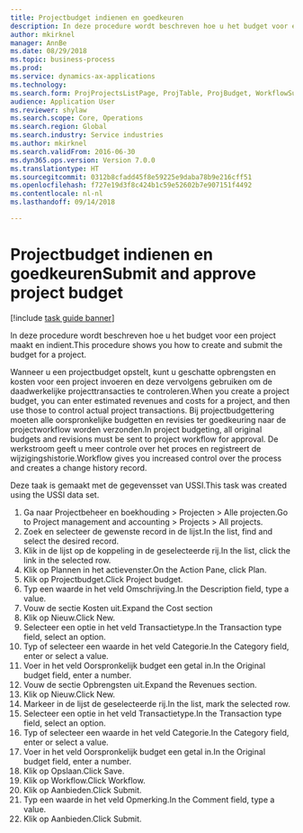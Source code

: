 ```yaml
--- 
title: Projectbudget indienen en goedkeuren
description: In deze procedure wordt beschreven hoe u het budget voor een project maakt en indient.
author: mkirknel
manager: AnnBe
ms.date: 08/29/2018
ms.topic: business-process
ms.prod: 
ms.service: dynamics-ax-applications
ms.technology: 
ms.search.form: ProjProjectsListPage, ProjTable, ProjBudget, WorkflowSubmitDialog
audience: Application User
ms.reviewer: shylaw
ms.search.scope: Core, Operations
ms.search.region: Global
ms.search.industry: Service industries
ms.author: mkirknel
ms.search.validFrom: 2016-06-30
ms.dyn365.ops.version: Version 7.0.0
ms.translationtype: HT
ms.sourcegitcommit: 0312b8cfadd45f8e59225e9daba78b9e216cff51
ms.openlocfilehash: f727e19d3f8c424b1c59e52602b7e907151f4492
ms.contentlocale: nl-nl
ms.lasthandoff: 09/14/2018

---
```

# <a name="submit-and-approve-project-budget"></a><span data-ttu-id="ab9a4-103">Projectbudget indienen en goedkeuren</span><span class="sxs-lookup"><span data-stu-id="ab9a4-103">Submit and approve project budget</span></span>

[!include [task guide banner](../../includes/task-guide-banner.md)]

<span data-ttu-id="ab9a4-104">In deze procedure wordt beschreven hoe u het budget voor een project maakt en indient.</span><span class="sxs-lookup"><span data-stu-id="ab9a4-104">This procedure shows you how to create and submit the budget for a project.</span></span> 

<span data-ttu-id="ab9a4-105">Wanneer u een projectbudget opstelt, kunt u geschatte opbrengsten en kosten voor een project invoeren en deze vervolgens gebruiken om de daadwerkelijke projecttransacties te controleren.</span><span class="sxs-lookup"><span data-stu-id="ab9a4-105">When you create a project budget, you can enter estimated revenues and costs for a project, and then use those to control actual project transactions.</span></span> <span data-ttu-id="ab9a4-106">Bij projectbudgettering moeten alle oorspronkelijke budgetten en revisies ter goedkeuring naar de projectworkflow worden verzonden.</span><span class="sxs-lookup"><span data-stu-id="ab9a4-106">In project budgeting, all original budgets and revisions must be sent to project workflow for approval.</span></span> <span data-ttu-id="ab9a4-107">De werkstroom geeft u meer controle over het proces en registreert de wijzigingshistorie.</span><span class="sxs-lookup"><span data-stu-id="ab9a4-107">Workflow gives you increased control over the process and creates a change history record.</span></span>

<span data-ttu-id="ab9a4-108">Deze taak is gemaakt met de gegevensset van USSI.</span><span class="sxs-lookup"><span data-stu-id="ab9a4-108">This task was created using the USSI data set.</span></span>

1. <span data-ttu-id="ab9a4-109">Ga naar Projectbeheer en boekhouding > Projecten > Alle projecten.</span><span class="sxs-lookup"><span data-stu-id="ab9a4-109">Go to Project management and accounting > Projects > All projects.</span></span>
2. <span data-ttu-id="ab9a4-110">Zoek en selecteer de gewenste record in de lijst.</span><span class="sxs-lookup"><span data-stu-id="ab9a4-110">In the list, find and select the desired record.</span></span>
3. <span data-ttu-id="ab9a4-111">Klik in de lijst op de koppeling in de geselecteerde rij.</span><span class="sxs-lookup"><span data-stu-id="ab9a4-111">In the list, click the link in the selected row.</span></span>
4. <span data-ttu-id="ab9a4-112">Klik op Plannen in het actievenster.</span><span class="sxs-lookup"><span data-stu-id="ab9a4-112">On the Action Pane, click Plan.</span></span>
5. <span data-ttu-id="ab9a4-113">Klik op Projectbudget.</span><span class="sxs-lookup"><span data-stu-id="ab9a4-113">Click Project budget.</span></span>
6. <span data-ttu-id="ab9a4-114">Typ een waarde in het veld Omschrijving.</span><span class="sxs-lookup"><span data-stu-id="ab9a4-114">In the Description field, type a value.</span></span>
7. <span data-ttu-id="ab9a4-115">Vouw de sectie Kosten uit.</span><span class="sxs-lookup"><span data-stu-id="ab9a4-115">Expand the Cost section</span></span>
8. <span data-ttu-id="ab9a4-116">Klik op Nieuw.</span><span class="sxs-lookup"><span data-stu-id="ab9a4-116">Click New.</span></span>
9. <span data-ttu-id="ab9a4-117">Selecteer een optie in het veld Transactietype.</span><span class="sxs-lookup"><span data-stu-id="ab9a4-117">In the Transaction type field, select an option.</span></span>
10. <span data-ttu-id="ab9a4-118">Typ of selecteer een waarde in het veld Categorie.</span><span class="sxs-lookup"><span data-stu-id="ab9a4-118">In the Category field, enter or select a value.</span></span>
11. <span data-ttu-id="ab9a4-119">Voer in het veld Oorspronkelijk budget een getal in.</span><span class="sxs-lookup"><span data-stu-id="ab9a4-119">In the Original budget field, enter a number.</span></span>
12. <span data-ttu-id="ab9a4-120">Vouw de sectie Opbrengsten uit.</span><span class="sxs-lookup"><span data-stu-id="ab9a4-120">Expand the Revenues section.</span></span>
13. <span data-ttu-id="ab9a4-121">Klik op Nieuw.</span><span class="sxs-lookup"><span data-stu-id="ab9a4-121">Click New.</span></span>
14. <span data-ttu-id="ab9a4-122">Markeer in de lijst de geselecteerde rij.</span><span class="sxs-lookup"><span data-stu-id="ab9a4-122">In the list, mark the selected row.</span></span>
15. <span data-ttu-id="ab9a4-123">Selecteer een optie in het veld Transactietype.</span><span class="sxs-lookup"><span data-stu-id="ab9a4-123">In the Transaction type field, select an option.</span></span>
16. <span data-ttu-id="ab9a4-124">Typ of selecteer een waarde in het veld Categorie.</span><span class="sxs-lookup"><span data-stu-id="ab9a4-124">In the Category field, enter or select a value.</span></span>
17. <span data-ttu-id="ab9a4-125">Voer in het veld Oorspronkelijk budget een getal in.</span><span class="sxs-lookup"><span data-stu-id="ab9a4-125">In the Original budget field, enter a number.</span></span>
18. <span data-ttu-id="ab9a4-126">Klik op Opslaan.</span><span class="sxs-lookup"><span data-stu-id="ab9a4-126">Click Save.</span></span>
19. <span data-ttu-id="ab9a4-127">Klik op Workflow.</span><span class="sxs-lookup"><span data-stu-id="ab9a4-127">Click Workflow.</span></span>
20. <span data-ttu-id="ab9a4-128">Klik op Aanbieden.</span><span class="sxs-lookup"><span data-stu-id="ab9a4-128">Click Submit.</span></span>
21. <span data-ttu-id="ab9a4-129">Typ een waarde in het veld Opmerking.</span><span class="sxs-lookup"><span data-stu-id="ab9a4-129">In the Comment field, type a value.</span></span>
22. <span data-ttu-id="ab9a4-130">Klik op Aanbieden.</span><span class="sxs-lookup"><span data-stu-id="ab9a4-130">Click Submit.</span></span>


